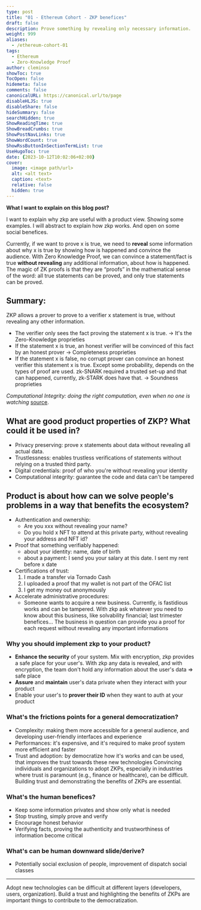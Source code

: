 ```yaml
---
type: post
title: "01 - Ethereum Cohort - ZKP benefices"
draft: false
description: Prove something by revealing only necessary information.
weight: 999
aliases:
  - /ethereum-cohort-01
tags:
  - Ethereum
  - Zero-Knowledge Proof
author: cleminso
showToc: true
TocOpen: false
hidemeta: false
comments: false
canonicalURL: https://canonical.url/to/page
disableHLJS: true
disableShare: false
hideSummary: false
searchHidden: true
ShowReadingTime: true
ShowBreadCrumbs: true
ShowPostNavLinks: true
ShowWordCount: true
ShowRssButtonInSectionTermList: true
UseHugoToc: true
date: {2023-10-12T10:02:06+02:00}
cover:
  image: <image path/url>
  alt: <alt text>
  caption: <text>
  relative: false
  hidden: true
---
```


**What I want to explain on this blog post?**

I want to explain why zkp are useful with a product view. Showing some examples. I will abstract to explain how zkp works.
And open on some social benefices.

Currently, if we want to prove x is true, we need to **reveal** some information about why x is true by showing how is happened and convince the audience.
With Zero Knowledge Proof, we can convince a statement/fact is true **without revealing** any additional information, about how is happened.
The magic of ZK proofs is that they are “proofs” in the mathematical sense of the word: all true statements can be proved, and only true statements can be proved.

## Summary:

ZKP allows a prover to prove to a verifier x statement is true, without revealing any other information.
- The verifier only sees the fact proving the statement x is true. → It's the Zero-Knowledge proprieties
- If the statement x is true, an honest verifier will be convinced of this fact by an honest prover → Completeness proprieties
- If the statement x is false, no corrupt prover can convince an honest verifier this statement x is true. Except some probability, depends on the types of proof are used. zk-SNARK required a trusted set-up and that can happened, currently, zk-STARK does have that. → Soundness proprieties

*Computational Integrity: doing the right computation, even when no one is watching* [source](https://www.crowdcast.io/e/computational-integrity/register).

## What are good product properties of ZKP? What could it be used in?

- Privacy preserving: prove x statements about data without revealing all actual data.
- Trustlessness: enables trustless verifications of statements without relying on a trusted third party.
- Digital credentials: proof of who you're without revealing your identity
- Computational integrity: guarantee the code and data can't be tampered

## Product is about how can we solve people's problems in a way that benefits the ecosystem?

- Authentication and ownership:
	- Are you xxx without revealing your name? 
	- Do you hold x NFT to attend at this private party, without revealing your address and NFT id?
- Proof that something verifiably happened:
	- about your identity: name, date of birth
	- about a payment: I send you your salary at this date. I sent my rent before x date
- Certifications of trust:
	1. I made a transfer via Tornado Cash
	2. I uploaded a proof that my wallet is not part of the OFAC list
	3. I get my money out anonymously
- Accelerate administrative procedures:
	- Someone wants to acquire a new business. Currently, is fastidious works and can be tampered. With zkp ask whatever you need to know about this business, like solvability financial; last trimester benefices… The business in question can provide you a proof for each request without revealing any important informations

### Why you should implement zkp to your product?

- **Enhance the security** of your system. Mix with encryption, zkp provides a safe place for your user's. With zkp any data is revealed, and with encryption, the team don't hold any information about the user's data => safe place
- **Assure** and **maintain** user's data private when they interact with your product
- Enable your user's to **prover their ID** when they want to auth at your product

### What's the frictions points for a general democratization?

- Complexity: making them more accessible for a general audience, and developing user-friendly interfaces and experience
- Performances: it's expensive, and it's required to make proof system more efficient and faster
- Trust and adoption: by democratize how it's works and can be used, that improves the trust towards these new technologies
Convincing individuals and organizations to adopt ZKPs, especially in industries where trust is paramount (e.g., finance or healthcare), can be difficult. Building trust and demonstrating the benefits of ZKPs are essential.

### What's the human benefices?

- Keep some information privates and show only what is needed
- Stop trusting, simply prove and verify
- Encourage honest behavior
- Verifying facts, proving the authenticity and trustworthiness of information become critical

### What's can be human downward slide/derive?

- Potentially social exclusion of people, improvement of dispatch social classes

---

Adopt new technologies can be difficult at different layers (developers, users, organization). Build a trust and highlighting the benefits of ZKPs are important things to contribute to the democratization.